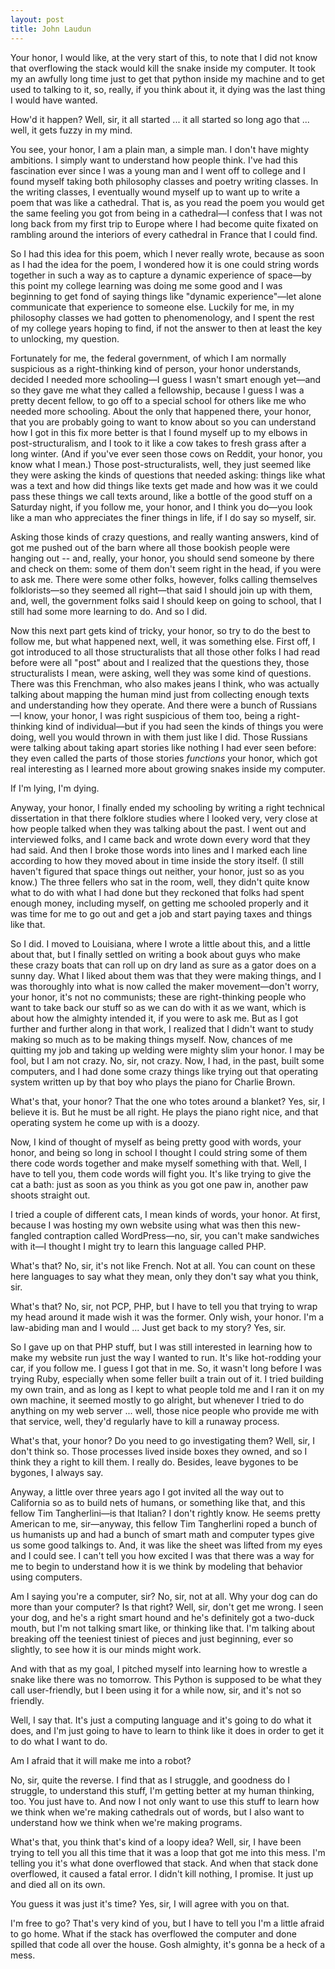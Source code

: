 ```yaml
---
layout: post
title: John Laudun
---
```


Your honor, I would like, at the very start of this, to note that I did not
know that overflowing the stack would kill the snake inside my computer. It
took my an awfully long time just to get that python inside my machine and to
get used to talking to it, so, really, if you think about it, it dying was the
last thing I would have wanted.

How'd it happen? Well, sir, it all started ... it all started so long ago that
... well, it gets fuzzy in my mind.

You see, your honor, I am a plain man, a simple man. I don't have mighty
ambitions. I simply want to understand how people think. I've had this
fascination ever since I was a young man and I went off to college and I found
myself taking both philosophy classes and poetry writing classes. In the
writing classes, I eventually wound myself up to want up to write a poem that
was like a cathedral. That is, as you read the poem you would get the same
feeling you got from being in a cathedral—I confess that I was not long back
from my first trip to Europe where I had become quite fixated on rambling
around the interiors of every cathedral in France that I could find.

So I had this idea for this poem, which I never really wrote, because as soon
as I had the idea for the poem, I wondered how it is one could string words
together in such a way as to capture a dynamic experience of space—by this
point my college learning was doing me some good and I was beginning to get
fond of saying things like "dynamic experience"—let alone communicate that
experience to someone else. Luckily for me, in my philosophy classes we had
gotten to phenomenology, and I spent the rest of my college years hoping to
find, if not the answer to then at least the key to unlocking, my question.

Fortunately for me, the federal government, of which I am normally suspicious
as a right-thinking kind of person, your honor understands, decided I needed
more schooling—I guess I wasn't smart enough yet—and so they gave me what
they called a fellowship, because I guess I was a pretty decent fellow, to go
off to a special school for others like me who needed more schooling. About the
only that happened there, your honor, that you are probably going to want to
know about so you can understand how I got in this fix more better is that I
found myself up to my elbows in post-structuralism, and I took to it like a cow
takes to fresh grass after a long winter. (And if you've ever seen those cows
on Reddit, your honor, you know what I mean.) Those post-structuralists, well,
they just seemed like they were asking the kinds of questions that needed
asking: things like what was a text and how did things like texts get made and
how was it we could pass these things we call texts around, like a bottle of
the good stuff on a Saturday night, if you follow me, your honor, and I think
you do—you look like a man who appreciates the finer things in life, if I do
say so myself, sir.

Asking those kinds of crazy questions, and really wanting answers, kind of got
me pushed out of the barn where all those bookish people were hanging out --
and, really, your honor, you should send someone by there and check on them:
some of them don't seem right in the head, if you were to ask me. There were
some other folks, however, folks calling themselves folklorists—so they
seemed all right—that said I should join up with them, and, well, the
government folks said I should keep on going to school, that I still had some
more learning to do. And so I did.

Now this next part gets kind of tricky, your honor, so try to do the best to
follow me, but what happened next, well, it was something else. First off, I
got introduced to all those structuralists that all those other folks I had
read before were all "post" about and I realized that the questions they, those
structuralists I mean, were asking, well they was some kind of questions. There
was this Frenchman, who also makes jeans I think, who was actually talking
about mapping the human mind just from collecting enough texts and
understanding how they operate. And there were a bunch of Russians—I know,
your honor, I was right suspicious of them too, being a right-thinking kind of
individual—but if you had seen the kinds of things you were doing, well you
would thrown in with them just like I did. Those Russians were talking about
taking apart stories like nothing I had ever seen before: they even called the
parts of those stories *functions* your honor, which got real interesting as I
learned more about growing snakes inside my computer.

If I'm lying, I'm dying.

Anyway, your honor, I finally ended my schooling by writing a right technical
dissertation in that there folklore studies where I looked very, very close at
how people talked when they was talking about the past. I went out and
interviewed folks, and I came back and wrote down every word that they had
said. And then I broke those words into lines and I marked each line according
to how they moved about in time inside the story itself. (I still haven't
figured that space things out neither, your honor, just so as you know.) The
three fellers who sat in the room, well, they didn't quite know what to do with
what I had done but they reckoned that folks had spent enough money, including
myself, on getting me schooled properly and it was time for me to go out and
get a job and start paying taxes and things like that.

So I did. I moved to Louisiana, where I wrote a little about this, and a little
about that, but I finally settled on writing a book about guys who make these
crazy boats that can roll up on dry land as sure as a gator does on a sunny
day. What I liked about them was that they were making things, and I was
thoroughly into what is now called the maker movement—don't worry, your
honor, it's not no communists; these are right-thinking people who want to take
back our stuff so as we can do with it as we want, which is about how the
almighty intended it, if you were to ask me. But as I got further and further
along in that work, I realized that I didn't want to study making so much as to
be making things myself. Now, chances of me quitting my job and taking up
welding were mighty slim your honor. I may be fool, but I am not crazy. No,
sir, not crazy. Now, I had, in the past, built some computers, and I had done
some crazy things like trying out that operating system written up by that boy
who plays the piano for Charlie Brown.

What's that, your honor? That the one who totes around a blanket? Yes, sir, I
believe it is. But he must be all right. He plays the piano right nice, and
that operating system he come up with is a doozy.

Now, I kind of thought of myself as being pretty good with words, your honor,
and being so long in school I thought I could string some of them there code
words together and make myself something with that. Well, I have to tell you,
them code words will fight you. It's like trying to give the cat a bath: just
as soon as you think as you got one paw in, another paw shoots straight out.

I tried a couple of different cats, I mean kinds of words, your honor. At
first, because I was hosting my own website using what was then this
new-fangled contraption called WordPress—no, sir, you can't make sandwiches
with it—I thought I might try to learn this language called PHP.

What's that? No, sir, it's not like French. Not at all. You can count on these
here languages to say what they mean, only they don't say what you think, sir.

What's that? No, sir, not PCP, PHP, but I have to tell you that trying to wrap
my head around it made wish it was the former. Only wish, your honor. I'm a
law-abiding man and I would ... Just get back to my story? Yes, sir.

So I gave up on that PHP stuff, but I was still interested in learning how to
make my website run just the way I wanted to run. It's like hot-rodding your
car, if you follow me. I guess I got that in me. So, it wasn't long before I
was trying Ruby, especially when some feller built a train out of it. I tried
building my own train, and as long as I kept to what people told me and I ran
it on my own machine, it seemed mostly to go alright, but whenever I tried to
do anything on my web server ... well, those nice people who provide me with
that service, well, they'd regularly have to kill a runaway process.

What's that, your honor? Do you need to go investigating them? Well, sir, I
don't think so. Those processes lived inside boxes they owned, and so I think
they a right to kill them. I really do. Besides, leave bygones to be bygones, I
always say.

Anyway, a little over three years ago I got invited all the way out to
California so as to build nets of humans, or something like that, and this
fellow Tim Tangherlini—is that Italian? I don't rightly know. He seems
pretty American to me, sir—anyway, this fellow Tim Tangherlini roped a bunch
of us humanists up and had a bunch of smart math and computer types give us
some good talkings to. And, it was like the sheet was lifted from my eyes and I
could see. I can't tell you how excited I was that there was a way for me to
begin to understand how it is we think by modeling that behavior using
computers.

Am I saying you're a computer, sir? No, sir, not at all. Why your dog can do
more than your computer? Is that right? Well, sir, don't get me wrong. I seen
your dog, and he's a right smart hound and he's definitely got a two-duck
mouth, but I'm not talking smart like, or thinking like that. I'm talking about
breaking off the teeniest tiniest of pieces and just beginning, ever so
slightly, to see how it is our minds might work.

And with that as my goal, I pitched myself into learning how to wrestle a snake
like there was no tomorrow. This Python is supposed to be what they call
user-friendly, but I been using it for a while now, sir, and it's not so
friendly.

Well, I say that. It's just a computing language and it's going to do what it
does, and I'm just going to have to learn to think like it does in order to get
it to do what I want to do.

Am I afraid that it will make me into a robot?

No, sir, quite the reverse. I find that as I struggle, and goodness do I
struggle, to understand this stuff, I'm getting better at my human thinking,
too. You just have to. And now I not only want to use this stuff to learn how
we think when we're making cathedrals out of words, but I also want to
understand how we think when we're making programs.

What's that, you think that's kind of a loopy idea? Well, sir, I have been
trying to tell you all this time that it was a loop that got me into this mess.
I'm telling you it's what done overflowed that stack. And when that stack done
overflowed, it caused a fatal error. I didn't kill nothing, I promise. It just
up and died all on its own.

You guess it was just it's time? Yes, sir, I will agree with you on that.

I'm free to go? That's very kind of you, but I have to tell you I'm a little
afraid to go home. What if the stack has overflowed the computer and done
spilled that code all over the house. Gosh almighty, it's gonna be a heck of a
mess.
